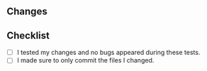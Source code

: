 ## Changes
<!--State all the changes you made here. Link any issues related to this pull request.-->

## Checklist
- [ ] I tested my changes and no bugs appeared during these tests.
- [ ] I made sure to only commit the files I changed.

